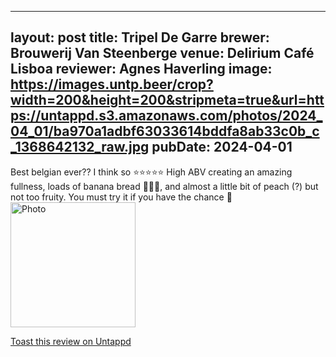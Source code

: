 
---
layout: post
title:  Tripel De Garre
brewer: Brouwerij Van Steenberge
venue: Delirium Café Lisboa
reviewer: Agnes Haverling
image: https://images.untp.beer/crop?width=200&height=200&stripmeta=true&url=https://untappd.s3.amazonaws.com/photos/2024_04_01/ba970a1adbf63033614bddfa8ab33c0b_c_1368642132_raw.jpg
pubDate: 2024-04-01
---

Best belgian ever?? I think so ⭐️⭐️⭐️⭐️⭐️
High ABV creating an amazing fullness, loads of banana bread 🍌🍞🥃, and almost a little bit of peach (?) but not too fruity. You must try it if you have the chance 🙌
						  <br />
						  <img height="200" width="200" src="https://images.untp.beer/crop?width=200&height=200&stripmeta=true&url=https://untappd.s3.amazonaws.com/photos/2024_04_01/ba970a1adbf63033614bddfa8ab33c0b_c_1368642132_raw.jpg" alt="Photo">         
						
[Toast this review on Untappd](https://untappd.com/user/&#45;Spacebacon&#45;/checkin/1368642132)
